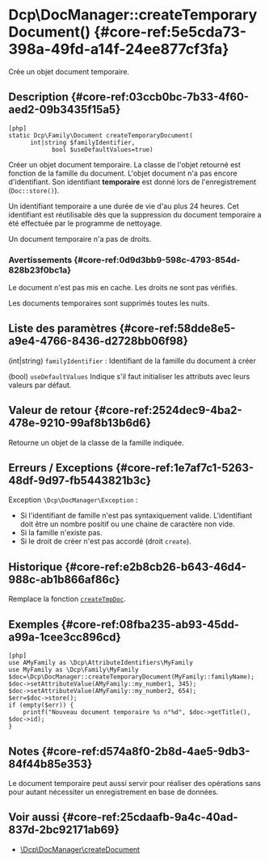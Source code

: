 # Dcp\DocManager::createTemporaryDocument()  {#core-ref:5e5cda73-398a-49fd-a14f-24ee877cf3fa}

<div class="short-description">
Crée un objet document temporaire.
</div>


## Description  {#core-ref:03ccb0bc-7b33-4f60-aed2-09b3435f15a5}

    [php]
    static Dcp\Family\Document createTemporaryDocument(
          int|string $familyIdentifier,
                bool $useDefaultValues=true) 

Créer un objet document temporaire. La classe de l'objet retourné est
fonction de la famille du document. L'objet document n'a pas encore
d'identifiant. Son identifiant **temporaire** est donné lors de
l'enregistrement (`Doc::store()`).

Un identifiant temporaire a une durée de vie d'au plus 24 heures. Cet identifiant
est réutilisable dès que la suppression du document temporaire a été effectuée
par le programme de nettoyage.

Un document temporaire n'a pas de droits.

### Avertissements  {#core-ref:0d9d3bb9-598c-4793-854d-828b23f0bc1a}

Le document n'est pas mis en cache.
Les droits ne sont pas vérifiés.

Les documents temporaires sont supprimés toutes les nuits.

## Liste des paramètres  {#core-ref:58dde8e5-a9e4-4766-8436-d2728bb06f98}

(int|string) `familyIdentifier`
:   Identifiant de la famille du document à créer

(bool) `useDefaultValues`
    Indique s'il faut initialiser les attributs avec leurs valeurs par défaut.


## Valeur de retour  {#core-ref:2524dec9-4ba2-478e-9210-99af8b13b6d6}

Retourne un objet de la classe de la famille indiquée.


## Erreurs / Exceptions  {#core-ref:1e7af7c1-5263-48df-9d97-fb5443821b3c}

Exception `\Dcp\DocManager\Exception` :

*    Si l'identifiant de famille n'est pas syntaxiquement valide.
    L'identifiant doit être un nombre positif ou une  chaine de caractère non
    vide.
*   Si la famille n'existe pas.
*   Si le droit de créer n'est pas accordé (droit `create`). 



## Historique  {#core-ref:e2b8cb26-b643-46d4-988c-ab1b866af86c}

Remplace la fonction [`createTmpDoc`][createtmpdoc].

## Exemples  {#core-ref:08fba235-ab93-45dd-a99a-1cee3cc896cd}

    [php]
    use AMyFamily as \Dcp\AttributeIdentifiers\MyFamily
    use MyFamily as \Dcp\Family\MyFamily
    $doc=\Dcp\DocManager::createTemporaryDocument(MyFamily::familyName);
    $doc->setAttributeValue(AMyFamily::my_number1, 345);
    $doc->setAttributeValue(AMyFamily::my_number2, 654);
    $err=$doc->store();
    if (empty($err)) {
        printf("Nouveau document temporaire %s n°%d", $doc->getTitle(), $doc->id);
    }

## Notes  {#core-ref:d574a8f0-2b8d-4ae5-9db3-84f44b85e353}

Le document temporaire peut aussi servir pour réaliser des opérations sans pour
autant nécessiter un enregistrement en base de données.

## Voir aussi  {#core-ref:25cdaafb-9a4c-40ad-837d-2bc92171ab69}

*   [\Dcp\DocManager\createDocument][createdocument]

<!--links -->
[createdocument]:   #core-ref:2f5afd12-1db3-4c69-a0fa-4b7fb044b723
[createtmpdoc]:     #core-ref:6b745549-eb65-46f5-b0c1-5fa80661f1b7
